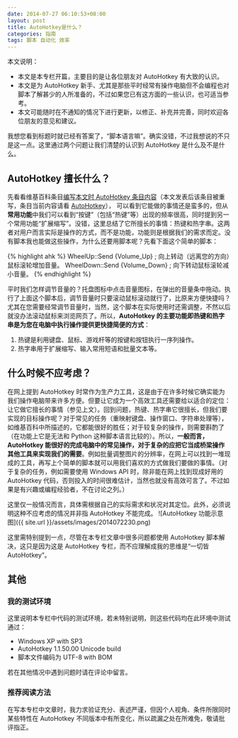 ```yaml
---
date: 2014-07-27 06:10:53+08:00
layout: post
title: AutoHotkey是什么？
categories: 指南
tags: 脚本 自动化 效率
---
```

本文说明：

* 本文是本专栏开篇，主要目的是让各位朋友对 AutoHotkey 有大致的认识。
* 本文是为 AutoHotkey 新手、尤其是那些平时经常有操作电脑但不会编程也对脚本了解甚少的人所准备的，不过如果您已有这方面的一些认识，也可适当参考。
* 本文可能随时在不通知的情况下进行更新，以修正、补充并完善，同时欢迎各位朋友的意见和建议。

我想您看到标题时就已经有答案了，“脚本语言嘛”。确实没错，不过我想说的不只是这一点。这里通过两个问题让我们清楚的认识到 AutoHotkey 是什么及不是什么。
## AutoHotkey 擅长什么？

先看看维基百科条目[编写本文时 AutoHotkey 条目内容](https://zh.wikipedia.org/w/index.php?title=AutoHotkey&oldid=31340104)（本文发表后该条目被重写，条目当前内容请看 [AutoHotkey](http://zh.wikipedia.org/wiki/AutoHotkey)）， 可以看到它能做的事情还是蛮多的，但从**常用功能**中我们可以看到“按键”（包括“热键”等）出现的频率很高，同时提到另一个常用功能“扩展缩写”。没错，这里总结了它所擅长的事情：热键和热字串。这两者对用户而言实际是操作的方式，而不是功能，功能则是根据我们的需求而定。没有脚本我也能做这些操作，为什么还要用脚本呢？先看下面这个简单的脚本：

{% highlight ahk %}
WheelUp::Send {Volume_Up}     ; 向上转动（远离您的方向）鼠标滚轮增加音量。
WheelDown::Send {Volume_Down} ; 向下转动鼠标滚轮减小音量。
{% endhighlight %}

平时我们怎样调节音量的？托盘图标中点击音量图标，在弹出的音量条中拖动。执行了上面这个脚本后，调节音量时只要滚动鼠标滚动就行了，比原来方便快捷吗？尤其在您需要经常调节音量时，当然，这个脚本在实际使用时还需调整，不然以后就没办法滚动鼠标来浏览网页了。所以，**AutoHotkey 的主要功能即热键和热字串是为您在电脑中执行操作提供更快捷简便的方式**：

1. 热键是利用键盘、鼠标、游戏杆等的按键和按钮执行一序列操作。
2. 热字串用于扩展缩写、输入常用短语和批量文本等。

## 什么时候不应考虑？

在网上提到 AutoHotkey 时常作为生产力工具，这是由于在许多时候它确实能为我们操作电脑带来许多方便。但要让它成为一个高效工具还需要给以适合的定位：让它做它擅长的事情（参见上文）。回到问题，热键、热字串它很擅长，但我们要实现的目标操作呢？对于常见的任务（重映射键盘、操作窗口、字符串处理等），如维基百科中所描述的，它都能很好的胜任；对于较复杂的操作，则需要斟酌了（在功能上它是无法和 Python 这种脚本语言比较的）。所以，**一般而言，AutoHotkey 能很好的完成电脑中的常见操作，对于复杂的应把它当成桥梁操作其他工具来实现我们的需要**。例如批量调整图片的分辨率，在网上可以找到一堆现成的工具，再写上个简单的脚本就可以用我们喜欢的方式做我们要做的事情。（对于复杂的任务，例如需要使用 Windows API 时，除非能在网上找到现成好用的 AutoHotkey 代码，否则投入的时间很难估计，当然也就没有高效可言了。不过如果是有兴趣或编程经验者，不在讨论之列。）

这里仅一般情况而言，具体需根据自己的实际需求和状况对其定位。此外，必须说明这种不应考虑的情况并非指 AutoHotkey 不能完成。
![AutoHotkey 功能示意图]({{ site.url }}/assets/images/2014072230.png)


这里需特别提到一点，尽管在本专栏文章中很多问题都使用 AutoHotkey 脚本解决，这只是因为这是 AutoHotkey 专栏，而不应理解成我的思维是“一切皆 AutoHotkey”。

## 其他
### 我的测试环境
这里说明本专栏中代码的测试环境，若未特别说明，则这些代码均在此环境中测试通过：

* Windows XP with SP3
* AutoHotkey 1.1.50.00 Unicode build
* 脚本文件编码为 UTF-8 with BOM

若在其他情况中遇到问题时请在评论中留言。

### 推荐阅读方法
在写本专栏中文章时，我力求验证充分、表述严谨，但因个人视角、条件所限同时某些特性在 AutoHotkey 不同版本中有所变化，所以疏漏之处在所难免，敬请批评指正。
